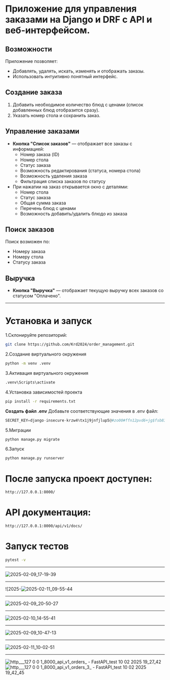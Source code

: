 # Приложение для управления заказами на Django и DRF с API и веб-интерфейсом.

## Возможности
Приложение позволяет:
- Добавлять, удалять, искать, изменять и отображать заказы.
- Использовать интуитивно понятный интерфейс.

## Создание заказа
1. Добавить необходимое количество блюд с ценами (список добавленных блюд отобразится сразу).
2. Указать номер стола и сохранить заказ.

## Управление заказами
- **Кнопка "Список заказов"** — отображает все заказы с информацией:
  - Номер заказа (ID)
  - Номер стола
  - Статус заказа
  - Возможность редактирования (статуса, номера стола)
  - Возможность удаления заказа
  - Фильтрация списка заказов по статусу
- При нажатии на заказ открывается окно с деталями:
  - Номер стола
  - Статус заказа
  - Общая сумма заказа
  - Перечень блюд с ценами
  - Возможность добавить/удалить блюдо из заказа

## Поиск заказов
Поиск возможен по:
- Номеру заказа
- Номеру стола
- Статусу заказа

## Выручка
- **Кнопка "Выручка"** — отображает текущую выручку всех заказов со статусом "Оплачено".

---
# Установка и запуск

1.Склонируйте репозиторий:
   ```bash
git clone https://github.com/Krd2024/order_management.git
```
2.Создание виртуального окружения
```bash
python -m venv .venv
```
3.Активация виртуального окружения
```bash
.venv\Scripts\activate
```
4.Установка зависимостей проекта
```bash
pip install -r requirements.txt
```

**Создать файл .env**
Добавьте соответствующие значения в .env файл:
```python
SECRET_KEY=django-insecure-krzw4%tx1j9jnfjlup5@#zo00#ffn12pvd6+jg$fsb831o%5a0
```
5.Миграции
```bash
python manage.py migrate
```
6.Запуск
```bash
python manage.py runserver
```
# После запуска проект доступен:
```bash
http://127.0.0.1:8000/
```

# API документация:
```bash
http://127.0.0.1:8000/api/v1/docs/
```
# Запуск тестов
```bash
pytest -v
```
---

![2025-02-09_17-19-39](https://github.com/user-attachments/assets/c211f0dc-7765-420d-9e28-f092cfe2486b)

---
![2025-![2025-02-11_09-55-44](https://github.com/user-attachments/assets/9d934647-bd1e-4fa6-beb3-e15ecc33f9ac)

---
![2025-02-09_20-50-27](https://github.com/user-attachments/assets/0f78e4db-353f-460d-b95a-fb9cea0bec8d)

---
![2025-02-10_14-55-41](https://github.com/user-attachments/assets/82501b80-8e32-4ecf-93e8-34ec5d3d3c5d)

---
![2025-02-09_10-47-13](https://github.com/user-attachments/assets/f28033ca-f920-480e-b65b-ca7d24cae1c8)

---
![2025-02-11_10-02-51](https://github.com/user-attachments/assets/452dbbfd-c0cb-4edd-966c-2cbc32e1b8e5)

---
![http___127 0 0 1_8000_api_v1_orders_ - FastAPI_test 10 02 2025 19_27_42](https://github.com/user-attachments/assets/f33eb80c-786b-41b3-8a22-39fb45f30cea)
![http___127 0 0 1_8000_api_v1_orders_3_ - FastAPI_test 10 02 2025 19_42_45](https://github.com/user-attachments/assets/0d94025f-1ee6-4435-9186-8c3c7a5e44b4)
